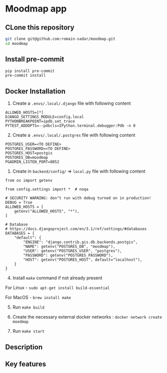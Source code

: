 # Moodmap app

## CLone this repository

```bash
git clone git@github.com:romain-sadar/moodmap.git
cd moodmap
```
## Install pre-commit

```bash
pip install pre-commit
pre-commit install
```

## Docker Installation

1. Create a `.envs/.local/.django` file with following content

```
ALLOWED_HOSTS=[*]
DJANGO_SETTINGS_MODULE=config.local
PYTHONBREAKPOINT=ipdb.set_trace
PYTEST_ADDOPTS=--pdbcls=IPython.terminal.debugger:Pdb -n 0
```

2. Create a `.envs/.local/.postgres` file with following content

```
POSTGRES_USER=<TO DEFINE>
POSTGRES_PASSWORD=<TO DEFINE>
POSTGRES_HOST=postgis
POSTGRES_DB=moodmap
PGADMIN_LISTEN_PORT=8052
```

1. Create in `backend/config/`  => `local.py`  file with following content
```
from os import getenv

from config.settings import *  # noqa

# SECURITY WARNING: don"t run with debug turned on in production!
DEBUG = True
ALLOWED_HOSTS = [
    getenv("ALLOWED_HOSTS", "*"),
]

# Database
# https://docs.djangoproject.com/en/3.1/ref/settings/#databases
DATABASES = {
    "default": {
        "ENGINE": "django.contrib.gis.db.backends.postgis",
        "NAME": getenv("POSTGRES_DB", "moodmap"),
        "USER": getenv("POSTGRES_USER", "postgres"),
        "PASSWORD": getenv("POSTGRES_PASSWORD"),
        "HOST": getenv("POSTGRES_HOST", default="localhost"),
    }
}

```

4. Install `make` command if not already present

For Linux - `sudo apt-get install build-essential`

For MacOS - `brew install make`


5. Run `make build`

6. Create the necessary external docker networks : `docker network create moodmap`

7. Run `make start`


## Description

## Key features
